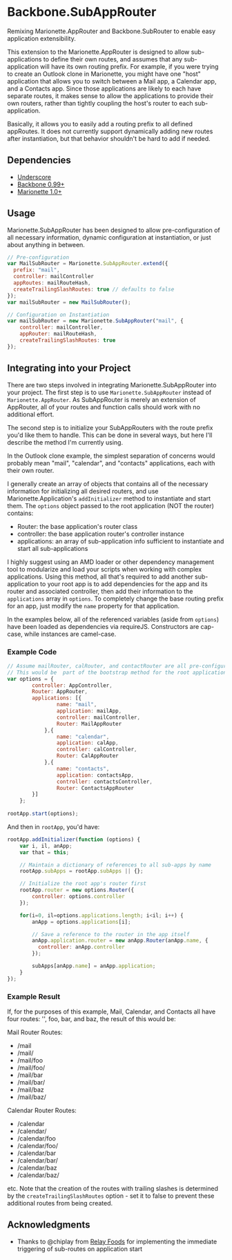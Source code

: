 # Backbone.SubAppRouter #

Remixing Marionette.AppRouter and Backbone.SubRouter to enable easy application extensibility.

This extension to the Marionette.AppRouter is designed to allow sub-applications to define their own routes, and assumes that any sub-application will have its own routing prefix.  For example, if you were trying to create an Outlook clone in Marionette, you might have one "host" application that allows you to switch between a Mail app, a Calendar app, and a Contacts app.  Since those applications are likely to each have separate routes, it makes sense to allow the applications to provide their own routers, rather than tightly coupling the host's router to each sub-application.

Basically, it allows you to easily add a routing prefix to all defined appRoutes.  It does not currently support
dynamically adding new routes after instantiation, but that behavior shouldn't be hard to add if needed.

## Dependencies ##

* [Underscore](http://www.underscorejs.org)
* [Backbone 0.99+](http://www.backbonejs.org)
* [Marionette 1.0+](http://www.marionettejs.com)

## Usage ##

Marionette.SubAppRouter has been designed to allow pre-configuration of all necessary information, dynamic configuration at instantiation, or just about anything in between.

```js
// Pre-configuration
var MailSubRouter = Marionette.SubAppRouter.extend({
  prefix: "mail",
  controller: mailController
  appRoutes: mailRouteHash,
  createTrailingSlashRoutes: true // defaults to false
});
var mailSubRouter = new MailSubRouter();

// Configuration on Instantiation
var mailSubRouter = new Marionette.SubAppRouter("mail", {
    controller: mailController,
    appRouter: mailRouteHash,
    createTrailingSlashRoutes: true
});
```

## Integrating into your Project ##

There are two steps involved in integrating Marionette.SubAppRouter into your project.  The first step is to use `Marionette.SubAppRouter` instead of `Marionette.AppRouter`.  As SubAppRouter is merely an extension of AppRouter, all of your routes and function calls should work with no additional effort.

The second step is to initialize your SubAppRouters with the route prefix you'd like them to handle. This can be done in several ways, but here I'll describe the method I'm currently using.  

In the Outlook clone example, the simplest separation of concerns would probably mean "mail", "calendar", and "contacts" applications, each with their own router.

I generally create an array of objects that contains all of the necessary information for initializing all desired routers, and use Marionette.Application's `addInitializer` method to instantiate and start them.  The `options` object passed to the root application (NOT the router) contains:

* Router: the base application's router class
* controller: the base application router's controller instance
* applications: an array of sub-application info sufficient to instantiate and start all sub-applications

I highly suggest using an AMD loader or other dependency management tool to modularize and load your scripts when working with complex applications. Using this method, all that's required to add another sub-application to your root app is to add dependencies for the app and its router and associated controller, then add their information to the `applications` array in `options`.  To completely change the base routing prefix for an app, just modify the `name` property for that application.

In the examples below, all of the referenced variables (aside from `options`) have been loaded as dependencies via requireJS.  Constructors are cap-case, while instances are camel-case.

### Example Code ###

```js
// Assume mailRouter, calRouter, and contactRouter are all pre-configured except for their prefixes
// This would be  part of the bootstrap method for the root application (main.js for requireJS users)
var options = {
        controller: AppController,
        Router: AppRouter,
        applications: [{
                name: "mail",
                application: mailApp,
                controller: mailController,
                Router: MailAppRouter
            },{
                name: "calendar",
                application: calApp,
                controller: calController,
                Router: CalAppRouter
            },{
                name: "contacts",
                application: contactsApp,
                controller: contactsController,
                Router: ContactsAppRouter
        }]
    };
 
rootApp.start(options);
```

And then in `rootApp`, you'd have:

```js
rootApp.addInitializer(function (options) {
    var i, il, anApp;
    var that = this;

    // Maintain a dictionary of references to all sub-apps by name
    rootApp.subApps = rootApp.subApps || {};

    // Initialize the root app's router first
    rootApp.router = new options.Router({
        controller: options.controller
    });

    for(i=0, il=options.applications.length; i<il; i++) {
        anApp = options.applications[i];

        // Save a reference to the router in the app itself
        anApp.application.router = new anApp.Router(anApp.name, {
          controller: anApp.controller
        });

        subApps[anApp.name] = anApp.application;
    }
});
```

### Example Result ###

If, for the purposes of this example, Mail, Calendar, and Contacts all have four routes: '', foo, bar, and baz, the result of this would be:

Mail Router Routes:

 * /mail
 * /mail/
 * /mail/foo
 * /mail/foo/
 * /mail/bar
 * /mail/bar/
 * /mail/baz
 * /mail/baz/

Calendar Router Routes:

 * /calendar
 * /calendar/
 * /calendar/foo
 * /calendar/foo/
 * /calendar/bar
 * /calendar/bar/
 * /calendar/baz
 * /calendar/baz/
 
etc.  Note that the creation of the routes with trailing slashes is determined by the `createTrailingSlashRoutes` option - set it to false to prevent these additional routes from being created.

## Acknowledgments ##

* Thanks to @chiplay from [Relay Foods](https://github.com/relayfoods) for implementing the immediate triggering of sub-routes on application start
